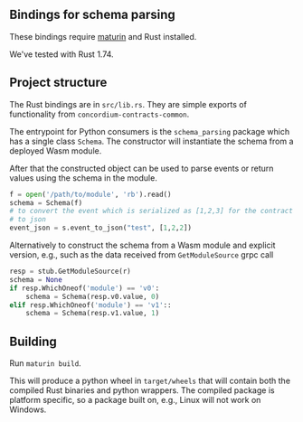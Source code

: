 ## Bindings for schema parsing

These bindings require [maturin](https://github.com/PyO3/maturin) and Rust
installed.

We've tested with Rust 1.74.

## Project structure

The Rust bindings are in `src/lib.rs`. They are simple exports of functionality
from `concordium-contracts-common`.

The entrypoint for Python consumers is the `schema_parsing` package which has a
single class `Schema`. The constructor will instantiate the schema from a
deployed Wasm module.

After that the constructed object can be used to parse events or return values
using the schema in the module.


```python
f = open('/path/to/module', 'rb').read()
schema = Schema(f)
# to convert the event which is serialized as [1,2,3] for the contract "test"
# to json
event_json = s.event_to_json("test", [1,2,2])
```

Alternatively to construct the schema from a Wasm module and explicit version,
e.g., such as the data received from `GetModuleSource` grpc call

```python
resp = stub.GetModuleSource(r)
schema = None
if resp.WhichOneof('module') == 'v0':
    schema = Schema(resp.v0.value, 0)
elif resp.WhichOneof('module') == 'v1'::
    schema = Schema(resp.v1.value, 1)
```

## Building

Run `maturin build`.

This will produce a python wheel in `target/wheels` that will contain both the
compiled Rust binaries and python wrappers. The compiled package is platform
specific, so a package built on, e.g., Linux will not work on Windows.

